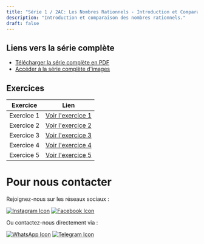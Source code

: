 ```yaml
---
title: "Série 1 / 2AC: Les Nombres Rationnels - Introduction et Comparaison"
description: "Introduction et comparaison des nombres rationnels."
draft: false
---
```



## Liens vers la série complète

- [Télécharger la série complète en PDF](https://drive.google.com/file/d/1TN7TpjKWVV9hx4tWZ17dj9d0h7avnZA5/view?usp=drive_link)
- [Accéder à la série complète d'images](https://t.me/c/2290950266/3)

## Exercices

| Exercice | Lien |
|----------|------|
| Exercice 1 | [Voir l'exercice 1](#) |
| Exercice 2 | [Voir l'exercice 2](#) |
| Exercice 3 | [Voir l'exercice 3](#) |
| Exercice 4 | [Voir l'exercice 4](#) |
| Exercice 5 | [Voir l'exercice 5](#) |


# Pour nous contacter

Rejoignez-nous sur les réseaux sociaux :

[![Instagram Icon](https://cdn-icons-png.flaticon.com/64/2111/2111463.png)](https://www.instagram.com/exercicesma)
[![Facebook Icon](https://cdn-icons-png.flaticon.com/64/733/733547.png)](https://www.facebook.com/exercicesma)

Ou contactez-nous directement via :

[![WhatsApp Icon](https://cdn-icons-png.flaticon.com/64/733/733585.png)](https://wa.me/212600000000)
[![Telegram Icon](https://cdn-icons-png.flaticon.com/64/2111/2111646.png)](https://t.me/exercicesma)
